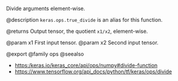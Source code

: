 Divide arguments element-wise.

@description
`keras.ops.true_divide` is an alias for this function.

@returns
    Output tensor, the quotient `x1/x2`, element-wise.

@param x1 First input tensor.
@param x2 Second input tensor.

@export
@family ops
@seealso
+ <https:/keras.io/keras_core/api/ops/numpy#divide-function>
+ <https://www.tensorflow.org/api_docs/python/tf/keras/ops/divide>
